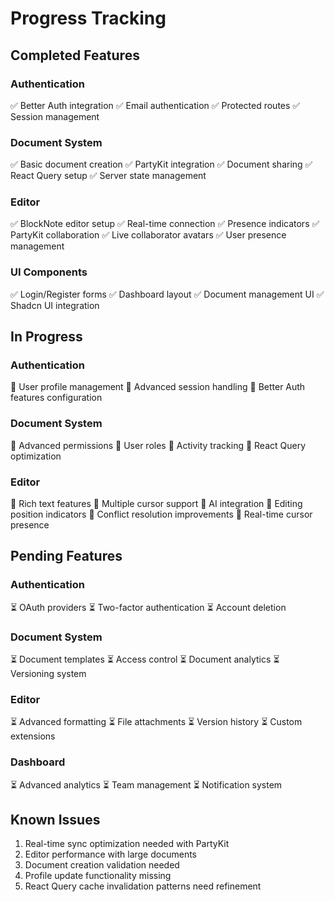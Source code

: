 # Progress Tracking

## Completed Features

### Authentication

✅ Better Auth integration
✅ Email authentication
✅ Protected routes
✅ Session management

### Document System

✅ Basic document creation
✅ PartyKit integration
✅ Document sharing
✅ React Query setup
✅ Server state management

### Editor

✅ BlockNote editor setup
✅ Real-time connection
✅ Presence indicators
✅ PartyKit collaboration
✅ Live collaborator avatars
✅ User presence management

### UI Components

✅ Login/Register forms
✅ Dashboard layout
✅ Document management UI
✅ Shadcn UI integration

## In Progress

### Authentication

🔄 User profile management
🔄 Advanced session handling
🔄 Better Auth features configuration

### Document System

🔄 Advanced permissions
🔄 User roles
🔄 Activity tracking
🔄 React Query optimization

### Editor

🔄 Rich text features
🔄 Multiple cursor support
🔄 AI integration
🔄 Editing position indicators
🔄 Conflict resolution improvements
🔄 Real-time cursor presence

## Pending Features

### Authentication

⏳ OAuth providers
⏳ Two-factor authentication
⏳ Account deletion

### Document System

⏳ Document templates
⏳ Access control
⏳ Document analytics
⏳ Versioning system

### Editor

⏳ Advanced formatting
⏳ File attachments
⏳ Version history
⏳ Custom extensions

### Dashboard

⏳ Advanced analytics
⏳ Team management
⏳ Notification system

## Known Issues

1. Real-time sync optimization needed with PartyKit
2. Editor performance with large documents
3. Document creation validation needed
4. Profile update functionality missing
5. React Query cache invalidation patterns need refinement
